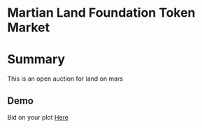 # Martian Land Foundation Token Market

# Summary
This is an open auction for land on mars

## Demo
Bid on your plot [Here](frontend/index.html)